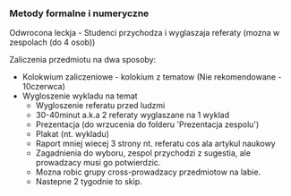 ### Metody formalne i numeryczne
Odwrocona leckja - Studenci przychodza i wyglaszaja referaty (mozna w zespolach (do 4 osob))  

Zaliczenia przedmiotu na dwa sposoby:
- Kolokwium zaliczeniowe - kolokium z tematow (Nie rekomendowane - 10czerwca)
- Wygloszenie wykladu na temat
  - Wygloszenie referatu przed ludzmi 
  - 30-40minut a.k.a 2 referaty wyglaszane na 1 wyklad
  - Prezentacja (do wrzucenia do folderu 'Prezentacja zespolu')
  - Plakat (nt. wykladu)
  - Raport mniej wiecej 3 strony nt. referatu cos ala artykul naukowy
  - Zagadnienia do wyboru, zespol przychodzi z sugestia, ale prowadzacy musi go potwierdzic.
  - Mozna robic grupy cross-prowadzacy przedmiotow na labie.
  - Nastepne 2 tygodnie to skip.
